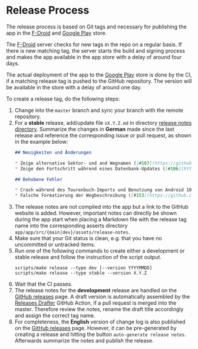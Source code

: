 # Release Process

The release process is based on Git tags and necessary for publishing
the app in the [F-Droid] and [Google Play] store.

The [F-Droid] server checks for new tags in the repo on a regular
basis. If there is new matching tag, the server starts the build and
signing process and makes the app available in the app store with a
delay of around four days.

The actual deployment of the app to the [Google Play] store is done by
the CI, if a matching release tag is pushed to the GitHub repository.
The version will be available in the store with a delay of around one
day.

To create a release tag, do the following steps:

1. Change into the `master` branch and sync your branch with the
   remote repository.
2. For a **stable** release, add/update file `vX.Y.Z.md` in directory
   [release notes directory](_release-notes). Summarize the changes in
   **German** made since the last release and reference
   the corresponding issue or pull request, as shown in the example
   below:
   ```markdown
   ## Neuigkeiten und Änderungen

   * Zeige alternative Sektor- und and Wegnamen ([#167](https://github.com/YacGroup/yacguide/issues/167))
   * Zeige den Fortschritt während eines Datenbank-Updates ([#106](https://github.com/YacGroup/yacguide/issues/106))

   ## Behobene Fehler

   * Crash während des Tourenbuch-Imports und Benutzung von Android 10 ([#166](https://github.com/YacGroup/yacguide/issues/166))
   * Falsche Formatierung der Wegbeschreibung ([#153](https://github.com/YacGroup/yacguide/issues/153))
   ```
3. The release notes are not compiled into the app but a link to the
   GitHub website is added. However, important notes can directly be
   shown during the app start when placing a Markdown file with the
   release tag name into the corresponding asserts directory
   `app/app/src/{main|dev}/assets/release-notes`.
4. Make sure that your Git status is clean, e.g. that you have no
   uncommitted or untracked items.
5. Run one of the following commands to create either a development or
   stable release and follow the instruction of the script output.
   ```shell
   scripts/make release --type dev [--version YYYYMMDD]
   scripts/make release --type stable --version X.Y.Z
   ```
6. Wait that the CI passes.
7. The release notes for the **development** release are handled on
   the [GitHub releases] page. A draft version is automatically
   assembled by the [Releases Drafter] GitHub Action, if a pull
   request is merged into the master. Therefore review the notes,
   rename the draft title accordingly and assign the correct tag name.
8. For completeness, the **English** version of change log is also
   published on the [GitHub releases] page. However, it can be
   pre-generated by creating a release and hitting the button
   `auto-generate release notes`. Afterwards summarize the notes and
   publish the release.

[F-Droid]: https://f-droid.org
[Google Play]: https://play.google.com
[GitHub releases]: https://github.com/yacgroup/yacguide/releases
[Releases Drafter]: https://github.com/release-drafter/release-drafter

